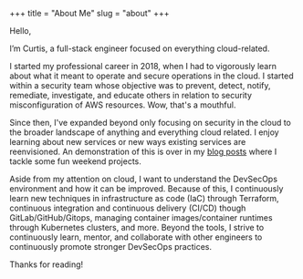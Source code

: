 +++
title = "About Me"
slug = "about"
+++

Hello,

I’m Curtis, a full-stack engineer focused on everything cloud-related.

I started my professional career in 2018, when I had to vigorously learn about what it meant to operate and secure operations in the cloud. I started within a security team whose objective was to prevent, detect, notify, remediate, investigate, and educate others in relation to security misconfiguration of AWS resources. Wow, that's a mouthful.

Since then, I've expanded beyond only focusing on security in the cloud to the broader landscape of anything and everything cloud related. I enjoy learning about new services or new ways existing services are reenvisioned. An demonstration of this is over in my [blog posts](/posts) where I tackle some fun weekend projects.

Aside from my attention on cloud, I want to understand the DevSecOps environment and how it can be improved.
Because of this, I continuously learn new techniques in infrastructure as code (IaC) through Terraform, continuous integration and continuous delivery (CI/CD) though GitLab/GitHub/Gitops, managing container images/container runtimes through Kubernetes clusters, and more. Beyond the tools, I strive to continuously learn, mentor, and collaborate with other engineers to continuously promote stronger DevSecOps practices. 

Thanks for reading!

<script type="text/javascript" src="https://cdnjs.buymeacoffee.com/1.0.0/button.prod.min.js" data-name="bmc-button" data-slug="chammock" data-color="#FFDD00" data-emoji="☕"  data-font="Arial" data-text="Buy me a coffee" data-outline-color="#000000" data-font-color="#000000" data-coffee-color="#ffffff" ></script>